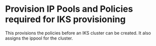 # Provision IP Pools and Policies required for IKS provisioning
This provisions the policies before an IKS cluster can be created. It also assigns the ippool for the cluster.
